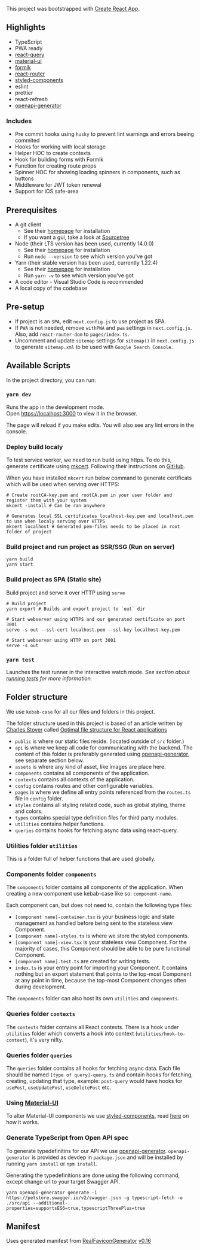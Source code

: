 This project was bootstrapped with [Create React App](https://github.com/facebook/create-react-app).


## Highlights
- TypeScript
- PWA ready
- [react-query](https://react-query.tanstack.com/)
- [material-ui](https://material-ui.com/)
- [formik](https://formik.org/)
- [react-router](https://reactrouter.com/web)
- [styled-components](https://styled-components.com/)
- eslint
- prettier
- react-refresh
- [openapi-generator](https://openapi-generator.tech/)

### Includes
- Pre commit hooks using `husky` to prevent lint warnings and errors beeing commited
- Hooks for working with local storage
- Helper HOC to create contexts
- Hook for building forms with Formik
- Function for creating route props
- Spinner HOC for showing loading spinners in components, such as buttons
- Middleware for JWT token renewal
- Support for iOS safe-area

## Prerequisites

- A git client
  - See their [homepage](https://git-scm.com) for installation
  - If you want a gui, take a look at [Sourcetree](https://www.sourcetreeapp.com/)
- Node (their LTS version has been used, currently 14.0.0)
  - See their [homepage](https://nodejs.org) for installation
  - Run `node --version` to see which version you've got
- Yarn (their stable version has been used, currently 1.22.4)
  - See their [homepage](https://yarnpkg.com/en) for installation
  - Run `yarn -v` to see which version you've got
- A code editor - Visual Studio Code is recommended
- A local copy of the codebase

## Pre-setup
- If project is an `SPA`, edit `next.config.js` to use project as SPA.
- If `PWA` is not needed, remove `withPWA` and `pwa` settings in `next.config.js`. Also, add `react-router-dom` to `pages/index.ts`.
- Uncomment and update `sitemap` settings for `sitemap()` in `next.config.js` to generate `sitemap.xml` to be used with `Google Search Console`.

## Available Scripts

In the project directory, you can run:

### `yarn dev`

Runs the app in the development mode.<br />
Open [https://localhost:3000](https://localhost:3000) to view it in the browser.

The page will reload if you make edits. You will also see any lint errors in the console.

### Deploy build localy
To test service worker, we need to run build using https. To do this, generate certificate using [mkcert](https://github.com/FiloSottile/mkcert). Following their instructions on [GitHub](https://github.com/FiloSottile/mkcert).

When you have installed `mkcert` run below command to generate certificats which will be used when serving over HTTPS:

```
# Create rootCA-key.pem and rootCA.pem in your user folder and register them with your system
mkcert -install # Can be ran anywhere

# Generates local SSL certificates localhost-key.pem and localhost.pem to use when localy serving over HTTPS
mkcert localhost # Generated pem-files needs to be placed in root folder of project
```

### Build project and run project as SSR/SSG (Run on server)
```
yarn build
yarn start
```


### Build project as SPA (Static site)

Build project and serve it over HTTP using `serve`
```
# Build project
yarn export # Builds and export project to `out` dir

# Start webserver using HTTPS and our generated certificate on port 3001
serve -s out --ssl-cert localhost.pem --ssl-key localhost-key.pem

# Start webserver using HTTP on port 3001
serve -s out
```

### `yarn test`

Launches the test runner in the interactive watch mode.
*See section about [running tests](https://facebook.github.io/create-react-app/docs/running-tests) for more information.*

## Folder structure

We use `kebab-case` for all our files and folders in this project.

The folder structure used in this project is based of an article written by [Charles Stover](https://medium.com/@Charles_Stover) called [Optimal file structure for React applications](https://medium.com/@Charles_Stover/optimal-file-structure-for-react-applications-f3e35ad0a145)

- `public` is where our static files reside. (located outside of `src` folder.)
- `api` is where we keep all code for communicating with the backend. The content of this folder is preferably generated using [openapi-generator](https://openapi-generator.tech), see separate section below.
- `assets` is where any kind of asset, like images are place here.
- `components` contains all components of the application.
- `contexts` contains all contexts of the application.
- `config` contains routes and other configurable variables.
- `pages` is where we define all entry points referenced from the `routes.ts` file in `config` folder.
- `styles` contains all styling related code, such as global styling, theme and colors.
- `types` contains special type definition files for third party modules.
- `utilities` contains helper functions.
- `queries` contains hooks for fetching async data using react-query.

### Utilities folder `utilities`

This is a folder full of helper functions that are used globally.

### Components folder `components`

The `components` folder contains all components of the application. When creating a new component use kebab-case like so: `component-name`.

Each component can, but does not need to, contain the following type files:

- `[component name]-container.tsx` is your business logic and state management as handled before being sent to the stateless view Component.
- `[component name]-styles.ts` is where we store the styled components.
- `[component name]-view.tsx` is your stateless view Component. For the majority of cases, this Component should be able to be pure functional Component.
- `[component name].test.ts` are created for writing tests.
- `index.ts` is your entry point for importing your Component. It contains nothing but an export statement that points to the top-most Component at any point in time, because the top-most Component changes often during development.

The `components` folder can also host its own `utilities` and `components`.

### Queries folder `contexts`

The `contexts` folder contains all React contexts. There is a hook under `utilities` folder which converts a hook into context (`utilities/hook-to-context`), it's very nifty.

### Queries folder `queries`

The `queries` folder contains all hooks for fetching async data. Each file should be named `[type of query]-query.ts` and contain hooks for fetching, creating, updating that type, example: `post-query` would have hooks for `usePost`, `useUpdatePost`, `useDeletePost` etc.

### Using [Material-UI](https://github.com/mui-org/material-ui)

To alter Material-UI components we use [styled-components](https://github.com/styled-components/styled-components), read [here](https://material-ui.com/guides/interoperability/#styled-components) on how it works.


### Generate TypeScript from Open API spec

To generate typedefinitins for our API we use [openapi-generator](https://openapi-generator.tech). `openapi-generator` is provided as devdep in `package.json` and will be installed by running `yarn install` or `npm install`.

Generating the typedefinitions are done using the following command, except change url to your target Swagger API.

`yarn openapi-generator generate -i https://petstore.swagger.io/v2/swagger.json -g typescript-fetch -o ./src/api --additional-properties=supportsES6=true,typescriptThreePlus=true`

## Manifest

Uses generated manifest from [RealFaviconGenerator](https://realfavicongenerator.net/) [v0.16](https://realfavicongenerator.net/change_log#v0.16)